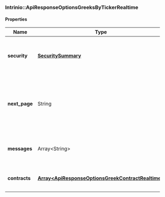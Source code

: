 

[//]: # (CLASS:Intrinio::ApiResponseOptionsGreeksByTickerRealtime)

[//]: # (KIND:object)

### Intrinio::ApiResponseOptionsGreeksByTickerRealtime

#### Properties

[//]: # (START_DEFINITION)

Name | Type | Description
------------ | ------------- | -------------
**security** | [**SecuritySummary**](SecuritySummary.md) | The Security resolved from the given identifier &nbsp;
**next_page** | String | The token required to request the next page of the data. If null, no further results are available. &nbsp;
**messages** | Array&lt;String&gt; | Any messages or warnings about the data &nbsp;
**contracts** | [**Array&lt;ApiResponseOptionsGreekContractRealtime&gt;**](ApiResponseOptionsGreekContractRealtime.md) | The options greeks data for this security &nbsp;

[//]: # (END_DEFINITION)


[//]: # (CONTAINED_CLASS:Intrinio::SecuritySummary)


[//]: # (CONTAINED_CLASS:Intrinio::ApiResponseOptionsGreekContractRealtime)



